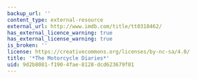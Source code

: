 ```yaml
---
backup_url: ''
content_type: external-resource
external_url: http://www.imdb.com/title/tt0318462/
has_external_licence_warning: true
has_external_license_warning: true
is_broken: ''
license: https://creativecommons.org/licenses/by-nc-sa/4.0/
title: '*The Motorcycle Diaries*'
uid: 9d2b8081-f190-4fae-8128-dcd623679f01
---
```

